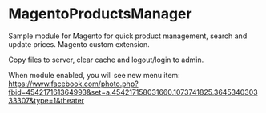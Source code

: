 MagentoProductsManager
======================

Sample module for Magento for quick product management, search and update prices. Magento custom extension.

Copy files to server, clear cache and logout/login to admin.

When module enabled, you will see new menu item: 
https://www.facebook.com/photo.php?fbid=454217161364993&set=a.454217158031660.1073741825.364534030333307&type=1&theater
